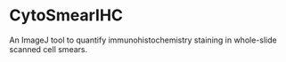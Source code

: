 # CytoSmearIHC
An ImageJ tool to quantify immunohistochemistry staining in whole-slide scanned cell smears.
